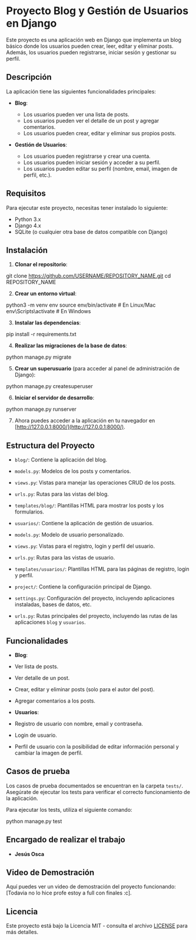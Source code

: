 # Proyecto Blog y Gestión de Usuarios en Django

Este proyecto es una aplicación web en Django que implementa un blog básico donde los usuarios pueden crear, leer, editar y eliminar posts. Además, los usuarios pueden registrarse, iniciar sesión y gestionar su perfil.

## Descripción

La aplicación tiene las siguientes funcionalidades principales:

- **Blog**:
  - Los usuarios pueden ver una lista de posts.
  - Los usuarios pueden ver el detalle de un post y agregar comentarios.
  - Los usuarios pueden crear, editar y eliminar sus propios posts.
  
- **Gestión de Usuarios**:
  - Los usuarios pueden registrarse y crear una cuenta.
  - Los usuarios pueden iniciar sesión y acceder a su perfil.
  - Los usuarios pueden editar su perfil (nombre, email, imagen de perfil, etc.).
  
## Requisitos

Para ejecutar este proyecto, necesitas tener instalado lo siguiente:

- Python 3.x
- Django 4.x
- SQLite (o cualquier otra base de datos compatible con Django)

## Instalación

1. **Clonar el repositorio**:

git clone https://github.com/USERNAME/REPOSITORY_NAME.git cd REPOSITORY_NAME


2. **Crear un entorno virtual**:

python3 -m venv env source env/bin/activate # En Linux/Mac env\Scripts\activate # En Windows


3. **Instalar las dependencias**:

pip install -r requirements.txt


4. **Realizar las migraciones de la base de datos**:

python manage.py migrate


5. **Crear un superusuario** (para acceder al panel de administración de Django):

python manage.py createsuperuser


6. **Iniciar el servidor de desarrollo**:

python manage.py runserver


7. Ahora puedes acceder a la aplicación en tu navegador en [http://127.0.0.1:8000/](http://127.0.0.1:8000/).

## Estructura del Proyecto

- `blog/`: Contiene la aplicación del blog.
- `models.py`: Modelos de los posts y comentarios.
- `views.py`: Vistas para manejar las operaciones CRUD de los posts.
- `urls.py`: Rutas para las vistas del blog.
- `templates/blog/`: Plantillas HTML para mostrar los posts y los formularios.

- `usuarios/`: Contiene la aplicación de gestión de usuarios.
- `models.py`: Modelo de usuario personalizado.
- `views.py`: Vistas para el registro, login y perfil del usuario.
- `urls.py`: Rutas para las vistas de usuario.
- `templates/usuarios/`: Plantillas HTML para las páginas de registro, login y perfil.

- `project/`: Contiene la configuración principal de Django.
- `settings.py`: Configuración del proyecto, incluyendo aplicaciones instaladas, bases de datos, etc.
- `urls.py`: Rutas principales del proyecto, incluyendo las rutas de las aplicaciones `blog` y `usuarios`.

## Funcionalidades

- **Blog**:
- Ver lista de posts.
- Ver detalle de un post.
- Crear, editar y eliminar posts (solo para el autor del post).
- Agregar comentarios a los posts.

- **Usuarios**:
- Registro de usuario con nombre, email y contraseña.
- Login de usuario.
- Perfil de usuario con la posibilidad de editar información personal y cambiar la imagen de perfil.

## Casos de prueba

Los casos de prueba documentados se encuentran en la carpeta `tests/`. Asegúrate de ejecutar los tests para verificar el correcto funcionamiento de la aplicación.

Para ejecutar los tests, utiliza el siguiente comando:

python manage.py test


## Encargado de realizar el trabajo 

- **Jesús Osca** 
  
## Video de Demostración

Aquí puedes ver un video de demostración del proyecto funcionando: [Todavia no lo hice profe estoy a full con finales :c].

## Licencia

Este proyecto está bajo la Licencia MIT - consulta el archivo [LICENSE](LICENSE) para más detalles.
